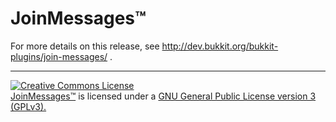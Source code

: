 JoinMessages™
=============

For more details on this release, see http://dev.bukkit.org/bukkit-plugins/join-messages/ .
*****
<a rel="license" href="http://www.gnu.org/copyleft/gpl.html"><img alt="Creative Commons License" style="border-width:0" src="http://www.gnu.org/graphics/gplv3-88x31.png" /></a><br /><a rel="releases" href="https://github.com/WinneonSword/wsEssentials/releases">JoinMessages™</a> is licensed under a <a rel="license" href="http://www.gnu.org/copyleft/gpl.html">GNU General Public License version 3 (GPLv3).</a>
